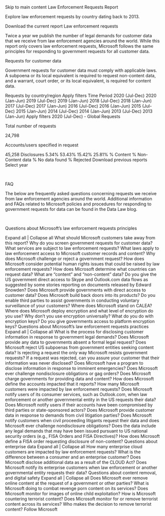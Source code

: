 Skip to main content
Law Enforcement Requests Report

Explore law enforcement requests by country dating back to 2013.

Download the current report 
Law enforcement requests

Twice a year we publish the number of legal demands for customer data that we receive from law enforcement agencies around the world. While this report only covers law enforcement requests, Microsoft follows the same principles for responding to government requests for all customer data.

Requests for customer data

Government requests for customer data must comply with applicable laws. A subpoena or its local equivalent is required to request non-content data, and a warrant, court order, or its local equivalent, is required for content data.

Requests by country/region
Apply filters 
Time
Period
2020 (Jul-Dec)
2020 (Jan-Jun)
2019 (Jul-Dec)
2019 (Jan-Jun)
2018 (Jul-Dec)
2018 (Jan-Jun)
2017 (Jul-Dec)
2017 (Jan-Jun)
2016 (Jul-Dec)
2016 (Jan-Jun)
2015 (Jul-Dec)
2015 (Jan-Jun)
2014 (Jul-Dec)
2014 (Jan-Jun)
2013 (Jul-Dec)
2013 (Jan-Jun)
Apply filters 
2020 (Jul-Dec) - Global
Requests

Total number of requests

 24,798

Accounts/users specified in request

 45,258
Disclosures
5.34%
53.43%
15.42%
25.81%
% Content
% Non-Content data
% No data found
% Rejected
Download previous reports
Select year

  

FAQ

The below are frequently asked questions concerning requests we receive from law enforcement agencies around the world. Additional information and FAQs related to Microsoft policies and procedures for responding to government requests for data can be found in the Data Law blog.

 

Questions about Microsoft’s law enforcement requests principles

Expand all | Collapse all
What should Microsoft customers take away from this report?
Why do you screen government requests for customer data?
What services are subject to law enforcement requests?
What laws apply to law enforcement access to Microsoft customer records and content?
Why does Microsoft challenge or reject a government request?
How does Microsoft consider potential human rights issues that could be raised by law enforcement requests?
How does Microsoft determine what countries can request data?
What are “content” and “non-content” data?
Do you give the US government direct access to Skype and Outlook.com data flows as suggested by some stories reporting on documents released by Edward Snowden?
Does Microsoft provide governments with direct access to customer data?
Does Microsoft build back doors into its products?
Do you enable third parties to assist governments in conducting voluntary surveillance of your customers?
Where does Microsoft stand on CALEA?
Where does Microsoft deploy encryption and what level of encryption do you use?
Why don’t you use encryption universally?
What do you do with encryption keys?
Do you give governments access to platform encryption keys?
Questions about Microsoft’s law enforcement requests practices
Expand all | Collapse all
What is the process for disclosing customer information in response to government legal demands?
Does Microsoft provide any data to governments absent a formal legal request?
Does Microsoft reject US subpoenas from government entities seeking content data?
Is rejecting a request the only way Microsoft resists government requests?
If a request was rejected, can you assure your customer that their information was never disclosed?
Does Microsoft have a program to disclose information in response to imminent emergencies?
Does Microsoft ever challenge nondisclosure obligations or gag orders?
Does Microsoft charge governments for providing data and content?
How does Microsoft define the accounts impacted that it reports?
How many Microsoft customers were impacted by law enforcement requests?
Does Microsoft notify users of its consumer services, such as Outlook.com, when law enforcement or another governmental entity in the US requests their data?
Does Microsoft notify users if their accounts have been compromised by third parties or state-sponsored actors?
Does Microsoft provide customer data in response to demands from civil litigation parties?
Does Microsoft notify customers when civil proceeding litigants request their data and does Microsoft ever challenge nondisclosure obligations?
Does the data include any legal demands that may have been issued pursuant to US national security orders (e.g., FISA Orders and FISA Directives)?
How does Microsoft define a FISA order requesting disclosure of non-content?
Questions about enterprise data
Expand all | Collapse all
How many enterprise cloud customers are impacted by law enforcement requests?
What is the difference between a consumer and an enterprise customer?
Does Microsoft disclose additional data as a result of the CLOUD Act?
Does Microsoft notify its enterprise customers when law enforcement or another governmental entity requests their data?
Questions about content removal, and digital safety
Expand all | Collapse all
Does Microsoft ever remove online content at the request of a government or other parties?
What is Microsoft doing to combat revenge porn content on its services?
Does Microsoft monitor for images of online child exploitation?
How is Microsoft countering terrorist content? Does Microsoft monitor for or remove terrorist content across its services?
Who makes the decision to remove terrorist content?
Follow Microsoft